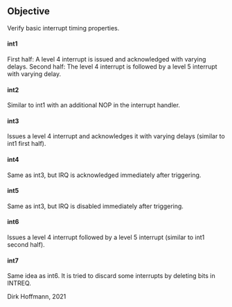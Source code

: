 ## Objective

Verify basic interrupt timing properties.

#### int1

First half: A level 4 interrupt is issued and acknowledged with varying delays.
Second half: The level 4 interrupt is followed by a level 5 interrupt with varying delay.

#### int2

Similar to int1 with an additional NOP in the interrupt handler.

#### int3

Issues a level 4 interrupt and acknowledges it with varying delays (similar to int1 first half).

#### int4

Same as int3, but IRQ is acknowledged immediately after triggering.

#### int5

Same as int3, but IRQ is disabled immediately after triggering.

#### int6

Issues a level 4 interrupt followed by a level 5 interrupt (similar to int1 second half).

#### int7

Same idea as int6. It is tried to discard some interrupts by deleting bits in INTREQ. 


Dirk Hoffmann, 2021
